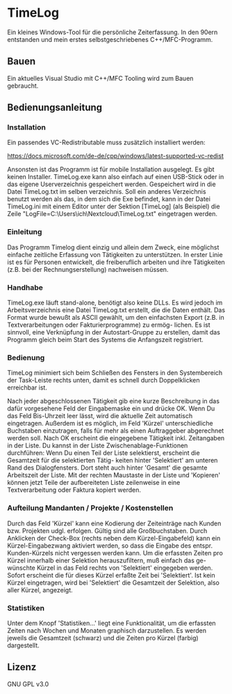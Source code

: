 # TimeLog

Ein kleines Windows-Tool für die persönliche Zeiterfassung. In den 
90ern entstanden und mein erstes selbstgeschriebenes C++/MFC-Programm.

## Bauen

Ein aktuelles Visual Studio mit C++/MFC Tooling wird zum Bauen gebraucht.

## Bedienungsanleitung

### Installation

Ein passendes VC-Redistributable muss zusätzlich installiert werden:

https://docs.microsoft.com/de-de/cpp/windows/latest-supported-vc-redist

Ansonsten ist das Programm ist für mobile Installation ausgelegt. 
Es gibt keinen Installer. TimeLog.exe kann also einfach auf einen 
USB-Stick oder in das eigene Userverzeichnis gespeichert werden. 
Gespeichert wird in die Datei TimeLog.txt im selben verzeichnis. 
Soll ein anderes Verzeichnis benutzt werden als das, in dem sich 
die Exe befindet, kann in der Datei TimeLog.ini mit einem Editor 
unter der Sektion [TimeLog] (als Beispiel) die Zeile 
"LogFile=C:\Users\ich\Nextcloud\TimeLog.txt" eingetragen werden.

### Einleitung

Das Programm Timelog dient einzig und allein dem Zweck, eine möglichst
einfache zeitliche Erfassung von Tätigkeiten zu unterstützen. In erster
Linie ist es für Personen entwickelt, die freiberuflich arbeiten und
ihre Tätigkeiten (z.B. bei der Rechnungserstellung) nachweisen müssen.

### Handhabe

TimeLog.exe läuft stand-alone, benötigt also keine DLLs. Es wird jedoch
im Arbeitsverzeichnis eine Datei TimeLog.txt erstellt, die die Daten
enthält. Das Format wurde bewußt als ASCII gewählt, um den einfachsten
Export (z.B. in Textverarbeitungen oder Fakturierprogramme) zu ermög-
lichen. Es ist sinnvoll, eine Verknüpfung in der Autostart-Gruppe zu
erstellen, damit das Programm gleich beim Start des Systems die 
Anfangszeit registriert.

### Bedienung

TimeLog minimiert sich beim Schließen des Fensters in den Systembereich 
der Task-Leiste rechts unten, damit es schnell durch Doppelklicken erreichbar ist.

Nach jeder abgeschlossenen Tätigkeit gib eine kurze Beschreibung in 
das dafür vorgesehene Feld der Eingabemaske ein und drücke OK. Wenn Du
das Feld Bis-Uhrzeit leer lässt, wird die aktuelle Zeit automatisch 
eingetragen. Außerdem ist es möglich, im Feld 'Kürzel' unterschiedliche
Buchstaben einzutragen, falls für mehr als einen Auftraggeber
abgerechnet werden soll. Nach OK erscheint die eingegebene Tätigkeit 
inkl. Zeitangaben in der Liste. Du kannst in der Liste
Zwischenablage-Funktionen durchführen: Wenn Du einen Teil der Liste
selektierst, erscheint die Gesamtzeit für die selektierten Tätig-
keiten hinter 'Selektiert' am unteren Rand des Dialogfensters. Dort
steht auch hinter 'Gesamt' die gesamte Arbeitszeit der Liste.
Mit der rechten Maustaste in der Liste und 'Kopieren' können jetzt 
Teile der aufbereiteten Liste zeilenweise in eine Textverarbeitung oder 
Faktura kopiert werden.

### Aufteilung Mandanten / Projekte / Kostenstellen

Durch das Feld 'Kürzel' kann eine Kodierung der Zeiteinträge nach Kunden 
bzw. Projekten udgl. erfolgen. Gültig sind alle Großbuchstaben. Durch 
Anklicken der Check-Box (rechts neben dem Kürzel-Eingabefeld) kann ein 
Kürzel-Eingabezwang aktiviert werden, so dass die Eingabe des entspr. 
Kunden-Kürzels nicht vergessen werden kann. Um die erfassten Zeiten pro 
Kürzel innerhalb einer Selektion herauszufiltern, muß einfach das ge-
wünschte Kürzel in das Feld rechts von 'Selektiert' eingegeben werden. 
Sofort erscheint die für dieses Kürzel erfaßte Zeit bei 'Selektiert'. 
Ist kein Kürzel eingetragen, wird bei 'Selektiert' die Gesamtzeit der 
Selektion, also aller Kürzel, angezeigt.

### Statistiken

Unter dem Knopf 'Statistiken...' liegt eine Funktionalität, um die 
erfassten Zeiten nach Wochen und Monaten graphisch darzustellen. Es 
werden jeweils die Gesamtzeit (schwarz) und die Zeiten pro Kürzel 
(farbig) dargestellt.

## Lizenz

GNU GPL v3.0